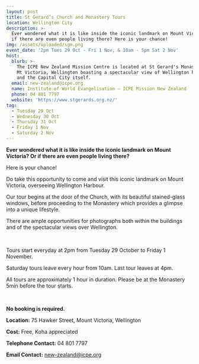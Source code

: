 ```yaml
---
layout: post
title: St Gerard’s Church and Monastery Tours
location: Wellington City
description: >-
  Ever wondered what it is like inside the iconic landmark on Mount Victoria? Or
  if there are even people living there? Here is your chance!
img: /assets/uploaded/sgm.png
event_date: '2pm Tues 29 Oct - Fri 1 Nov, & 10am - 5pm Sat 2 Nov'
host:
  blurb: >-
    The ICPE New Zealand Mission Centre is located at St Gerard's Monastery on
    Mt Victoria, Wellington boasting a spectacular view of Wellington harbour
    and the Capital City itself.
  email: new-zealand@icpe.org
  name: Institute of World Evangelisation – ICPE Mission New Zealand
  phone: 04 801 7797
  website: 'https://www.stgerards.org.nz/'
tag:
  - Tuesday 29 Oct
  - Wednesday 30 Oct
  - Thursday 31 Oct
  - Friday 1 Nov
  - Saturday 2 Nov
---
```

**Ever wondered what it is like inside the iconic landmark on Mount Victoria? Or if there are even people living there?**

Here is your chance!

Do take this opportunity to come and visit this iconic landmark on Mount Victoria, overseeing Wellington Harbour.

Our tour begins at the door of the Church, with its beautiful stained-glass windows, before proceeding to the Monastery which provides a glimpse into a unique lifestyle.

There are ample opportunities for photographs both within the buildings and of the spectacular views over Wellington.

<br>

Tours start everyday at 2pm from Tuesday 29 October to Friday 1 November.

Saturday tours leave every hour from 10am. Last tour leaves at 4pm.

All tours are approximately 1 hour in duration. Please be at the Monastery 5min before the tour starts. 

<br>

**No booking is required.**

**Location:** 75 Hawker Street, Mount Victoria, Wellington

**Cost:** Free, Koha appreciated

**Telephone Contact:** 04 801 7797

**Email Contact:** new-zealand@icpe.org
